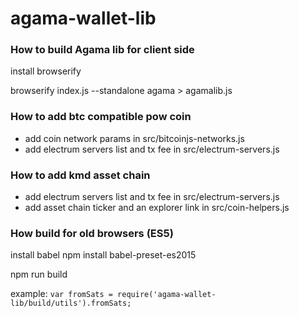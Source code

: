# agama-wallet-lib

### How to build Agama lib for client side

install browserify

browserify index.js --standalone agama > agamalib.js

### How to add btc compatible pow coin
- add coin network params in src/bitcoinjs-networks.js
- add electrum servers list and tx fee in src/electrum-servers.js

### How to add kmd asset chain
- add electrum servers list and tx fee in src/electrum-servers.js
- add asset chain ticker and an explorer link in src/coin-helpers.js

### How build for old browsers (ES5)
install babel
npm install babel-preset-es2015

npm run build

example:
`var fromSats = require('agama-wallet-lib/build/utils').fromSats;`